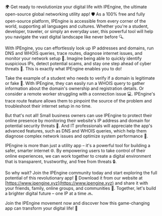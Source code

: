 🌍 Get ready to revolutionize your digital life with IPEngine, the ultimate open-source global networking utility app! 🛡️ As a 100% free and fully open-source platform, IPEngine is accessible from every corner of the world, supporting all languages and cultures. Whether you're a student, developer, traveler, or simply an everyday user, this powerful tool will help you navigate the vast digital landscape like never before 🔍.

With IPEngine, you can effortlessly look up IP addresses and domains, run DNS and WHOIS queries, trace routes, diagnose internet issues, and monitor your network setup 📡. Imagine being able to quickly identify suspicious IPs, detect potential scams, and stay one step ahead of cyber threats 🚀. This is exactly what IPEngine enables you to do!

Take the example of a student who needs to verify if a domain is legitimate or fake 🤔. With IPEngine, they can easily run a WHOIS query to gather information about the domain's ownership and registration details. Or consider a remote worker struggling with a connection issue 💻. IPEngine's trace route feature allows them to pinpoint the source of the problem and troubleshoot their internet setup in no time.

But that's not all! Small business owners can use IPEngine to protect their online presence by monitoring their website's IP address and domain for potential security threats 🚫. And IT professionals will appreciate the app's advanced features, such as DNS and WHOIS queries, which help them diagnose complex network issues and optimize system performance 💪.

IPEngine is more than just a utility app – it's a powerful tool for building a safer, smarter internet 🌐. By empowering users to take control of their online experiences, we can work together to create a digital environment that is transparent, trustworthy, and free from threats 🔒.

So why wait? Join the IPEngine community today and start exploring the full potential of this revolutionary app! 🚀 Download it from our website at [https://www.ipengine.xyz](https://www.ipengine.xyz) and share it with your friends, family, online groups, and communities 💬. Together, let's build a brighter digital future – one IP at a time 🔜.

Join the IPEngine movement now and discover how this game-changing app can transform your digital life! 🌈